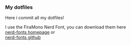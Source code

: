 ### My dotfiles

Here i commit all my dotfiles!


I use the FiraMono Nerd Font, you can download them here\
[nerd-fonts homepage](https://www.nerdfonts.com/font-downloads) or\
[nerd-fonts github](https://github.com/ryanoasis/nerd-fonts)
